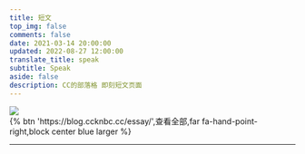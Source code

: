 ```yaml
---
title: 短文
top_img: false
comments: false
date: 2021-03-14 20:00:00
updated: 2022-08-27 12:00:00
translate_title: speak
subtitle: Speak
aside: false
description: CC的部落格 即刻短文页面
---
```

<!-- CSS -->
<link rel="stylesheet" href="https://cdn.jsdelivr.net/npm/@waline/client@v2/dist/waline.css"/>
<link rel="stylesheet" href="https://cdn.jsdelivr.net/npm/@waline/client@v2/dist/waline-meta.css"/>
<link rel="stylesheet" href="https://cdn.jsdelivr.net/npm/highlight.js/styles/atom-one-dark.min.css" />
<div class='content'>
  <img src='https://bu.dusays.com/2022/05/01/626e88f349943.gif'>
</div>
{% btn 'https://blog.ccknbc.cc/essay/',查看全部,far fa-hand-point-right,block center blue larger %}
<hr />
<div class='ispeak-comment'></div>
<!-- JS -->
<script src="https://cdn.jsdelivr.net/npm/@waline/client@v2/dist/waline.js"></script>
<script src="https://cdn.jsdelivr.net/npm/marked/marked.min.js"></script>
<script src="https://cdn.jsdelivr.net/npm/highlight.js/highlight.min.js"></script>
<script>
  const searchParams = new URLSearchParams(window.location.search);
  const speakId = searchParams.get('q');
  const path = window.location.pathname;
  const apiURL = 'https://kkapi.ccknbc.cc/api/ispeak';
  const markedRender = (body, loading_img='https://bu.dusays.com/2022/05/01/626e88f349943.gif') => {
    const renderer = {
      image(href, title, text) {
        return `<a href="${href}" target="_blank" data-fancybox="group" class="fancybox">
            <img speak-src="${href}" src=${loading_img} alt='${text}'>
            </a>`
      }
    }
    marked.setOptions({
      renderer: new marked.Renderer(),
      highlight: function (code) {
        if (hljs) {
          return hljs.highlightAuto(code).value
        } else {
          return code
        }
      },
      pedantic: false,
      gfm: true,
      tables: true,
      breaks: true,
      sanitize: false,
      smartLists: true,
      smartypants: false,
      xhtml: false
    })
    marked.use({ renderer })
    return marked.parse(body)
  }
  fetch(`${apiURL}/get/${speakId}`)
  .then(response => response.json())
  .then(res => {
    const data = res.data;
    if(data){
      const {title,content} = data;
      const contentSub = content.substring(0, 30);
      document.querySelector('.content').innerHTML = markedRender(content);
      if(title){
        document.title = title;
      }
      Waline.init({
        el: '.ispeak-comment',
        path: path + '?q=' + speakId,
        pageTitle: title || contentSub,
        site: 'CC的部落格 即刻短文',
        useBackendConf: true,
        serverURL: 'https://waline.ccknbc.cc',
        pageSize: 10,
        requiredMeta: ["nick", "mail"],
        login: 'force',
        dark: 'html[data-theme="dark"]',
        imageUploader: function (file) {
          let formData = new FormData();
          let headers = new Headers();
          formData.append("file", file);
          formData.append("album_id", "10");
          formData.append("permission", "0");
          headers.append("Authorization", "Bearer 24|o8Crl5y0oK3luyUs17fBxDtAcevk1iiLHVFMNjpA");
          headers.append("Accept", "application/json");
          return fetch("https://wmimg.com/api/v1/upload", {
            method: "POST",
            headers: headers,
            body: formData,
          })
            .then((resp) => resp.json())
            .then((resp) => resp.data.links.url);
          },
        turnstileKey: '0x4AAAAAAAECBl27OB5SZrQT',
        emoji:
          [
            "https://cdn.jsdelivr.net/npm/sticker-heo/Sticker-100/",
            // "https://cdn.jsdelivr.net/npm/telegram-gif/Telegram-Gif/",
            // "https://cdn.jsdelivr.net/npm/@waline/emojis/tw-emoji/"
          ]
      })
    }
  });
</script>